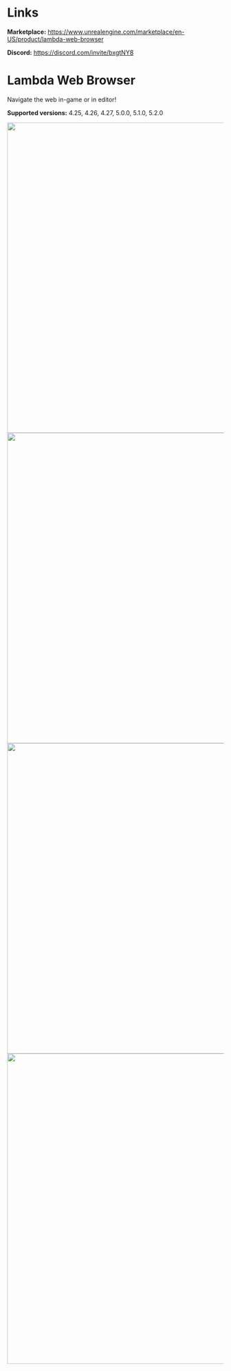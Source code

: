 # Links

**Marketplace:** https://www.unrealengine.com/marketplace/en-US/product/lambda-web-browser

**Discord:** https://discord.com/invite/bxgtNY8



# Lambda Web Browser
Navigate the web in-game or in editor!
 
 **Supported versions:** 4.25, 4.26, 4.27, 5.0.0, 5.1.0, 5.2.0

<img src="https://cdn1.epicgames.com/ue/product/Screenshot/OpenTheBrowser-1920x1080-8d776fea78e7765cae2fd45b33dbd48d.png?resize=1&w=1920" width="720">
<img src="https://cdn1.epicgames.com/ue/product/Screenshot/TabYT-1920x1080-e05047466b30381c7550436678b0a849.png?resize=1&w=1920" width="720">
<img src="https://cdn1.epicgames.com/ue/product/Screenshot/Scale-1920x1080-fe6746c07db61d304660843d63d4c92c.png?resize=1&w=1920" width="720">
<img src="https://cdn1.epicgames.com/ue/product/Screenshot/BP-1920x1080-9fafa37e65570356baf5db7bb1658fa9.png?resize=1&w=1920" width="720">
